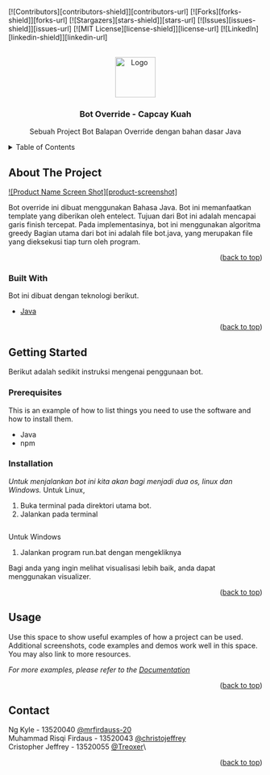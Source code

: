 <div id="top"></div>
<!--
*** Thanks for checking out the Best-README-Template. If you have a suggestion
*** that would make this better, please fork the repo and create a pull request
*** or simply open an issue with the tag "enhancement".
*** Don't forget to give the project a star!
*** Thanks again! Now go create something AMAZING! :D
-->



<!-- PROJECT SHIELDS -->
<!--
*** I'm using markdown "reference style" links for readability.
*** Reference links are enclosed in brackets [ ] instead of parentheses ( ).
*** See the bottom of this document for the declaration of the reference variables
*** for contributors-url, forks-url, etc. This is an optional, concise syntax you may use.
*** https://www.markdownguide.org/basic-syntax/#reference-style-links
-->
[![Contributors][contributors-shield]][contributors-url]
[![Forks][forks-shield]][forks-url]
[![Stargazers][stars-shield]][stars-url]
[![Issues][issues-shield]][issues-url]
[![MIT License][license-shield]][license-url]
[![LinkedIn][linkedin-shield]][linkedin-url]



<!-- PROJECT LOGO -->
<br />
<div align="center">
  <a href="https://github.com/othneildrew/Best-README-Template">
    <img src="images/logo.png" alt="Logo" width="80" height="80">
  </a>

  <h3 align="center">Bot Override - Capcay Kuah</h3>

  <p align="center">
    Sebuah Project Bot Balapan Override dengan bahan dasar Java
  </p>
</div>



<!-- TABLE OF CONTENTS -->
<details>
  <summary>Table of Contents</summary>
  <ol>
    <li>
      <a href="#about-the-project">About The Project</a>
      <ul>
        <li><a href="#built-with">Built With</a></li>
      </ul>
    </li>
    <li>
      <a href="#getting-started">Getting Started</a>
      <ul>
        <li><a href="#prerequisites">Prerequisites</a></li>
        <li><a href="#installation">Installation</a></li>
      </ul>
    </li>
    <li><a href="#usage">Usage</a></li>
    <li><a href="#contact">Contact</a></li>
  </ol>
</details>



<!-- ABOUT THE PROJECT -->
## About The Project

[![Product Name Screen Shot][product-screenshot]](https://example.com)

Bot override ini dibuat menggunakan Bahasa Java. Bot ini memanfaatkan template yang diberikan oleh entelect. Tujuan dari Bot ini adalah
mencapai garis finish tercepat. Pada implementasinya, bot ini menggunakan algoritma greedy Bagian utama dari bot ini adalah file bot.java, yang merupakan file yang dieksekusi tiap turn oleh program.

<p align="right">(<a href="#top">back to top</a>)</p>



### Built With

Bot ini dibuat dengan teknologi berikut.
* [Java](https://www.oracle.com/java/technologies/downloads/)

<p align="right">(<a href="#top">back to top</a>)</p>



<!-- GETTING STARTED -->
## Getting Started

Berikut adalah sedikit instruksi mengenai penggunaan bot.

### Prerequisites

This is an example of how to list things you need to use the software and how to install them.
* Java
* npm

### Installation

_Untuk menjalankan bot ini kita akan bagi menjadi dua os, linux dan Windows._
Untuk Linux,
1. Buka terminal pada direktori utama bot.
2. Jalankan pada terminal
   ```make run
   ```
   
Untuk Windows
1. Jalankan program run.bat dengan mengekliknya
 
Bagi anda yang ingin melihat visualisasi lebih baik, anda dapat menggunakan visualizer.

<p align="right">(<a href="#top">back to top</a>)</p>



<!-- USAGE EXAMPLES -->
## Usage

Use this space to show useful examples of how a project can be used. Additional screenshots, code examples and demos work well in this space. You may also link to more resources.

_For more examples, please refer to the [Documentation](https://example.com)_

<p align="right">(<a href="#top">back to top</a>)</p>

<!-- CONTACT -->
## Contact
<!-- sngaja diacak -->
Ng Kyle		 - 13520040 [@mrfirdauss-20](https://github.com/mrfirdauss-20)\
Muhammad Risqi Firdaus	 - 13520043 [@christojeffrey](https://github.com/christojeffrey)\
Cristopher Jeffrey	 - 13520055 [@Treoxer](https://github.com/Treoxer)\

<p align="right">(<a href="#top">back to top</a>)</p>



